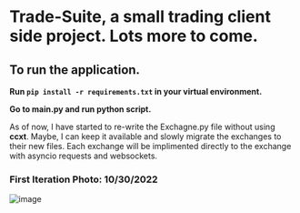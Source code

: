 # Trade-Suite, a small trading client side project. Lots more to come. 

## To run the application. 

**Run `pip install -r requirements.txt` in your virtual environment.**

**Go to **main.py** and run python script.**

As of now, I have started to re-write the Exchagne.py file without using **ccxt**. Maybe, I can keep it available and slowly migrate the exchanges to their new files. Each exchange will be implimented directly to the exchange with asyncio requests and websockets.



### First Iteration Photo: 10/30/2022
![image](https://user-images.githubusercontent.com/23511285/199171636-c7d621b3-ffa0-403f-b7c8-899f725a227a.png)
